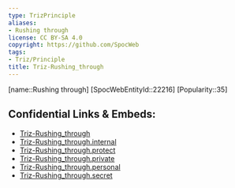 ```yaml
---
type: TrizPrinciple
aliases:
- Rushing through
license: CC BY-SA 4.0
copyright: https://github.com/SpocWeb
tags: 
- Triz/Principle
title: Triz-Rushing_through
---
```

[name::Rushing through]
[SpocWebEntityId::22216]
[Popularity::35]



## Confidential Links & Embeds: 
- [Triz-Rushing_through](../../../../_public/tech/Triz/Principle/Triz-Rushing_through.md) 
- [Triz-Rushing_through.internal](../../../../_internal/tech/Triz/Principle/Triz-Rushing_through.internal.md) 
- [Triz-Rushing_through.protect](../../../../_protect/tech/Triz/Principle/Triz-Rushing_through.protect.md) 
- [Triz-Rushing_through.private](../../../../_private/tech/Triz/Principle/Triz-Rushing_through.private.md) 
- [Triz-Rushing_through.personal](../../../../_personal/tech/Triz/Principle/Triz-Rushing_through.personal.md) 
- [Triz-Rushing_through.secret](../../../../_secret/tech/Triz/Principle/Triz-Rushing_through.secret.md) 
